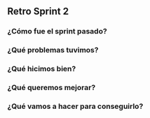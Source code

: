 ## Retro Sprint 2
### ¿Cómo fue el sprint pasado?

### ¿Qué problemas tuvimos?
### ¿Qué hicimos bien?

### ¿Qué queremos mejorar?
### ¿Qué vamos a hacer para conseguirlo?
